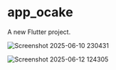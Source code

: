 # app_ocake

A new Flutter project.


![Screenshot 2025-06-10 230431](https://github.com/user-attachments/assets/d6df78cc-5015-48d2-b1b5-85db8fb3a76f)

![Screenshot 2025-06-12 124305](https://github.com/user-attachments/assets/caddc9ed-1753-41be-bf41-fa4e9df0aa6f)
